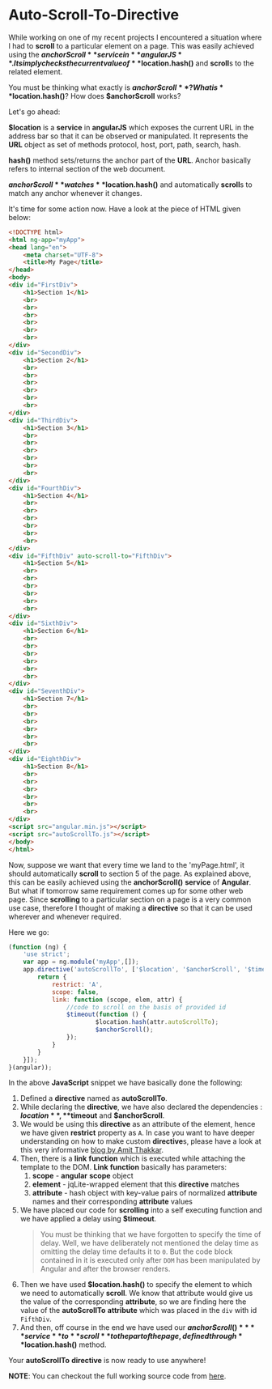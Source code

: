 # Auto-Scroll-To-Directive

While working on one of my recent projects I encountered a situation where I had to **scroll** to a particular element on a page. This was easily achieved using the **$anchorScroll** service in **angularJS**. It simply checks the current value of **$location.hash()** and **scroll**s to the related element.

You must be thinking what exactly is **$anchorScroll**? What is **$location.hash()**? How does **$anchorScroll** works?

Let's go ahead:

 **$location** is a **service** in **angularJS** which exposes the current URL in the address bar so that it can be observed or manipulated. It represents the **URL** object as set of methods protocol, host, port, path, search, hash.

 **hash()** method sets/returns the anchor part of the **URL**. Anchor basically refers to internal section of the web document.

 **$anchorScroll** watches **$location.hash()** and automatically **scroll**s to match any anchor whenever it changes.

 It's time for some action now. Have a look at the piece of HTML given below:

 ```HTML
 <!DOCTYPE html>
 <html ng-app="myApp">
 <head lang="en">
     <meta charset="UTF-8">
     <title>My Page</title>
 </head>
 <body>
 <div id="FirstDiv">
     <h1>Section 1</h1>
     <br>
     <br>
     <br>
     <br>
     <br>
     <br>
 </div>
 <div id="SecondDiv">
     <h1>Section 2</h1>
     <br>
     <br>
     <br>
     <br>
     <br>
     <br>
 </div>
 <div id="ThirdDiv">
     <h1>Section 3</h1>
     <br>
     <br>
     <br>
     <br>
     <br>
     <br>
 </div>
 <div id="FourthDiv">
     <h1>Section 4</h1>
     <br>
     <br>
     <br>
     <br>
     <br>
     <br>
 </div>
 <div id="FifthDiv" auto-scroll-to="FifthDiv">
     <h1>Section 5</h1>
     <br>
     <br>
     <br>
     <br>
     <br>
     <br>
 </div>
 <div id="SixthDiv">
     <h1>Section 6</h1>
     <br>
     <br>
     <br>
     <br>
     <br>
     <br>
 </div>
 <div id="SeventhDiv">
     <h1>Section 7</h1>
     <br>
     <br>
     <br>
     <br>
     <br>
     <br>
 </div>
 <div id="EighthDiv">
     <h1>Section 8</h1>
     <br>
     <br>
     <br>
     <br>
     <br>
     <br>
 </div>
 <script src="angular.min.js"></script>
 <script src="autoScrollTo.js"></script>
 </body>
 </html>
 ```
 Now, suppose we want that every time we land to the 'myPage.html', it should automatically **scroll** to section 5 of the page. As explained above, this can be easily achieved using the **anchorScroll()** **service** of **Angular**. But what if tomorrow same requirement comes up for some other web page. Since **scrolling** to a particular section on a page is a very common use case, therefore I thought of making a **directive** so that it can be used wherever and whenever required.

 Here we go:

 ```JavaScript
 (function (ng) {
     'use strict';
     var app = ng.module('myApp',[]);
     app.directive('autoScrollTo', ['$location', '$anchorScroll', '$timeout', function ($location, $anchorScroll, $timeout) {
         return {
             restrict: 'A',
             scope: false,
             link: function (scope, elem, attr) {
                 //code to scroll on the basis of provided id
                 $timeout(function () {
                         $location.hash(attr.autoScrollTo);
                         $anchorScroll();
                 });
             }
         }
     }]);
 }(angular));
```

In the above **JavaScript** snippet we have basically done the following:

1. Defined a **directive** named as **autoScrollTo**.
2. While declaring the **directive**, we have also declared the dependencies : **$location** , **$timeout** and **$anchorScroll**.
3. We would be using this **directive** as an attribute of the element, hence we have given **restrict** property as ```A```. In case you want to have deeper understanding on how to make custom **directive**s, please have a look at this very informative [blog by Amit Thakkar](http://codechutney.in/blog/angularjs/component-in-angularjs/).
4. Then, there is a **link** **function** which is executed while attaching the template to the DOM. **Link** **function** basically has  parameters:
    1. **scope** - **angular** **scope** object
    2. **element** - jqLite-wrapped element that this **directive** matches
    3. **attribute** - hash object with key-value pairs of normalized **attribute** names and their corresponding **attribute** values
5. We have placed our code for **scrolling** into a self executing function and we have applied a delay using **$timeout**.
    > You must be thinking that we have forgotten to specify the time of delay. Well, we have deliberately not mentioned the delay time as omitting the delay time defaults it to ```0```. But the code block contained in it is executed only after ```DOM``` has been manipulated by Angular and after the browser renders.
6. Then we have used **$location.hash()** to specify the element to which we need to automatically **scroll**. We know that attribute would give us the value of the corresponding **attribute**, so we are finding here the value of the **autoScrollTo** **attribute** which was placed in the ```div``` with id ```FifthDiv```.
7. And then, off course in the end we have used our **$anchorScroll()** **service** to **scroll** to the part of the page, defined through **$location.hash()** method.

Your **autoScrollTo** **directive** is now ready to use anywhere!

**NOTE**: You can checkout the full working source code from [here](https://github.com/NamitaMalik/Auto-Scroll-To-Directive).